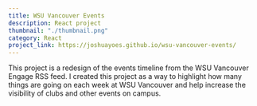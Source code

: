 ```yaml
---
title: WSU Vancouver Events
description: React project
thumbnail: "./thumbnail.png"
category: React
project_link: https://joshuayoes.github.io/wsu-vancouver-events/
---
```


This project is a redesign of the events timeline from the WSU Vancouver Engage RSS feed. I created this project as a way to highlight how many things are going on each week at WSU Vancouver and help increase the visibility of clubs and other events on campus.
